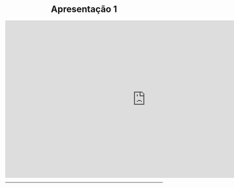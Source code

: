 <h1 style="text-align: center">Apresentação 1</h1>
<div>
  <!-- Apresenração 1 -->
  <iframe width="896" height="504" style="display: block;
      border-style:none;  margin: 0 auto;"
    src="https://www.youtube.com/embed/pPaARLhujME">
  </iframe> 
</div>


---